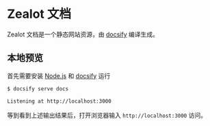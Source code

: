 # Zealot 文档

Zealot 文档是一个静态网站资源，由 [docsify](https://docsify.js.org/) 编译生成。

## 本地预览

首先需要安装 [Node.js](https://nodejs.org/) 和 [docsify](https://docsify.js.org/) 运行

```bash
$ docsify serve docs

Listening at http://localhost:3000
```

等到看到上述输出结果后，打开浏览器输入 `http://localhost:3000` 访问。
